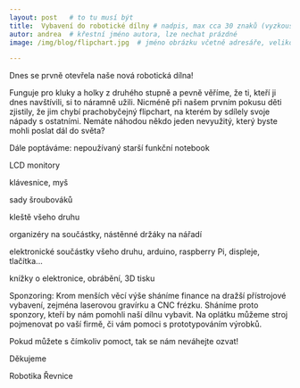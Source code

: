 ```yaml
---
layout: post   # to tu musí být
title:  Vybavení do robotické dílny # nadpis, max cca 30 znaků (vyzkoušet)
autor: andrea  # křestní jméno autora, lze nechat prázdné
image: /img/blog/flipchart.jpg  # jméno obrázku včetně adresáře, velikost 900x600

---
```

Dnes se prvně otevřela naše nová robotická dílna!
<!--vice-->

Funguje pro kluky a holky z druhého stupně a pevně věříme, že ti, kteří ji dnes navštívili, si to náramně užili. Nicméně při našem prvním pokusu děti zjistily,
že jim chybí prachobyčejný flipchart, na kterém by sdílely svoje nápady s ostatními. Nemáte náhodou někdo jeden nevyužitý, který byste mohli poslat dál do světa? 

Dále poptáváme:
nepoužívaný starší funkční notebook

LCD monitory

klávesnice, myš

sady šroubováků

kleště všeho druhu

organizéry na součástky, nástěnné držáky na nářadí

elektronické součástky všeho druhu, arduino, raspberry Pi, displeje, tlačítka...

knížky o elektronice, obrábění, 3D tisku


Sponzoring: Krom menších věcí výše sháníme finance na dražší přístrojové vybavení, zejména laserovou gravírku a CNC frézku. Sháníme proto sponzory, kteří by nám pomohli naší dílnu vybavit. Na oplátku můžeme stroj pojmenovat po vaší firmě, či vám pomoci s prototypováním výrobků.


Pokud můžete s čímkoliv pomoct, tak se nám neváhejte ozvat!


Děkujeme 

Robotika Řevnice

<!--quote-->

